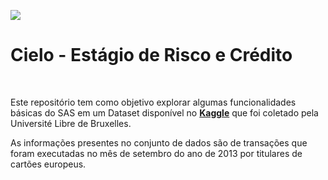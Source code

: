 ![](https://images.gupy.io/unsafe/100x100/https://s3.amazonaws.com/gupy5/production/companies/64/career/74/images/logo.jpg)
# Cielo - Estágio de Risco e Crédito

<br>

Este repositório tem como objetivo explorar algumas funcionalidades básicas do SAS em um Dataset  disponível no [**Kaggle**](https://www.kaggle.com/datasets/mlg-ulb/creditcardfraud) que foi coletado pela Université Libre de Bruxelles.
<br>

As informações presentes no conjunto de dados são de transações que foram executadas no mês de setembro do ano de 2013 por titulares de cartões europeus.